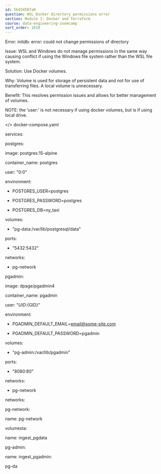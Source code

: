 ```yaml
---
id: 5bd34587a0
question: WSL Docker directory permissions error
section: Module 1: Docker and Terraform
course: data-engineering-zoomcamp
sort_order: 1010
---
```


Error:  initdb: error: could not change permissions of directory

Issue: WSL and Windows do not manage permissions in the same way causing conflict if using the Windows file system rather than the WSL file system.

Solution: Use Docker volumes.

Why: Volume is used for storage of persistent data and not for use of transferring files. A local volume is unnecessary.

Benefit: This resolves permission issues and allows for better management of volumes.

NOTE: the ‘user:’ is not necessary if using docker volumes, but is if using local drive.

</>  docker-compose.yaml

services:

postgres:

image: postgres:15-alpine

container_name: postgres

user: "0:0"

environment:

- POSTGRES_USER=postgres

- POSTGRES_PASSWORD=postgres

- POSTGRES_DB=ny_taxi

volumes:

- "pg-data:/var/lib/postgresql/data"

ports:

- "5432:5432"

networks:

- pg-network

pgadmin:

image: dpage/pgadmin4

container_name: pgadmin

user: "${UID}:${GID}"

environment:

- PGADMIN_DEFAULT_EMAIL=email@some-site.com

- PGADMIN_DEFAULT_PASSWORD=pgadmin

volumes:

- "pg-admin:/var/lib/pgadmin"

ports:

- "8080:80"

networks:

- pg-network

networks:

pg-network:

name: pg-network

volumesta:

name: ingest_pgdata

pg-admin:

name: ingest_pgadmin:

pg-da


